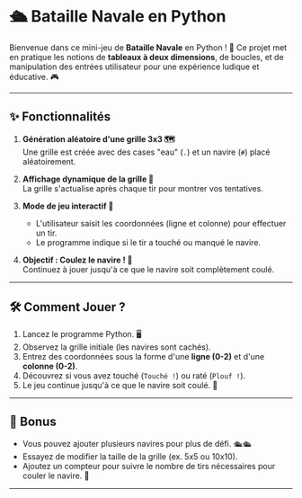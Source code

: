 # 🛳️ Bataille Navale en Python

Bienvenue dans ce mini-jeu de **Bataille Navale** en Python ! 🐍 Ce projet met en pratique les notions de **tableaux à deux dimensions**, de boucles, et de manipulation des entrées utilisateur pour une expérience ludique et éducative. 🎮

---

## ✨ Fonctionnalités  

1. **Génération aléatoire d'une grille 3x3 🗺️**  
   Une grille est créée avec des cases "eau" (`.`) et un navire (`#`) placé aléatoirement.

2. **Affichage dynamique de la grille 👀**  
   La grille s'actualise après chaque tir pour montrer vos tentatives.

3. **Mode de jeu interactif 🎯**  
   - L'utilisateur saisit les coordonnées (ligne et colonne) pour effectuer un tir.  
   - Le programme indique si le tir a touché ou manqué le navire.  

4. **Objectif : Coulez le navire ! 🚢**  
   Continuez à jouer jusqu'à ce que le navire soit complètement coulé.

---

## 🛠️ Comment Jouer ?  

1. Lancez le programme Python. 🖥️  
2. Observez la grille initiale (les navires sont cachés).  
3. Entrez des coordonnées sous la forme d'une **ligne (0-2)** et d'une **colonne (0-2)**.  
4. Découvrez si vous avez touché (`Touché !`) ou raté (`Plouf !`).  
5. Le jeu continue jusqu'à ce que le navire soit coulé. 🎉

---

## 🚀 Bonus  

- Vous pouvez ajouter plusieurs navires pour plus de défi. 🛳️🛳️  
- Essayez de modifier la taille de la grille (ex. 5x5 ou 10x10).  
- Ajoutez un compteur pour suivre le nombre de tirs nécessaires pour couler le navire. 🧮  

---

